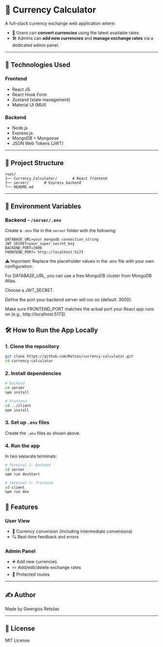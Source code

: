 # 💱 Currency Calculator

A full-stack currency exchange web application where:

* 🧑 Users can **convert currencies** using the latest available rates.
* 🛠️ Admins can **add new currencies** and **manage exchange rates** via a dedicated admin panel.

---

## 🚀 Technologies Used

### Frontend

* React JS
* React Hook Form
* Zustand (state management)
* Material UI (MUI)

### Backend

* Node.js
* Express.js
* MongoDB + Mongoose
* JSON Web Tokens (JWT)

---

## 📁 Project Structure

```
root/
├── Currency_Calculator/       # React frontend
├── server/       # Express backend
└── README.md
```

---

## 🌱 Environment Variables

### Backend - `/server/.env`

Create a `.env` file in the `server` folder with the following:

```env
DATABASE_URL=your_mongodb_connection_string
JWT_SECRET=your_super_secret_key
BACKEND_PORT=3000
FRONTEND_PORT= http://localhost:5173
```

⚠️ Important:
Replace the placeholder values in the .env file with your own configuration:

For DATABASE_URL, you can use a free MongoDB cluster from MongoDB Atlas.

Choose a JWT_SECRET.

Define the port your backend server will run on (default: 3000).

Make sure FRONTEND_PORT matches the actual port your React app runs on (e.g., http://localhost:5173).

## 🛠️ How to Run the App Locally

### 1. Clone the repository

```bash
git clone https://github.com/Retsos/currency-calculator.git
cd currency-calculator
```

### 2. Install dependencies

```bash
# Backend
cd server
npm install

# Frontend
cd ../client
npm install
```

### 3. Set up `.env` files

Create the `.env` files as shown above.

### 4. Run the app

In two separate terminals:

```bash
# Terminal 1: backend
cd server
npm run devStart

# Terminal 2: frontend
cd client
npm run dev
```

## 📌 Features

### User View

* 💱 Currency conversion (including intermediate conversions)
* 🔍 Real-time feedback and errors

### Admin Panel

* ➕ Add new currencies
* ✏️ Add/edit/delete exchange rates
* 🔐 Protected routes

---

## ✍️ Author

Made by Gewrgios Retsilas

---

## 📄 License

MIT License

